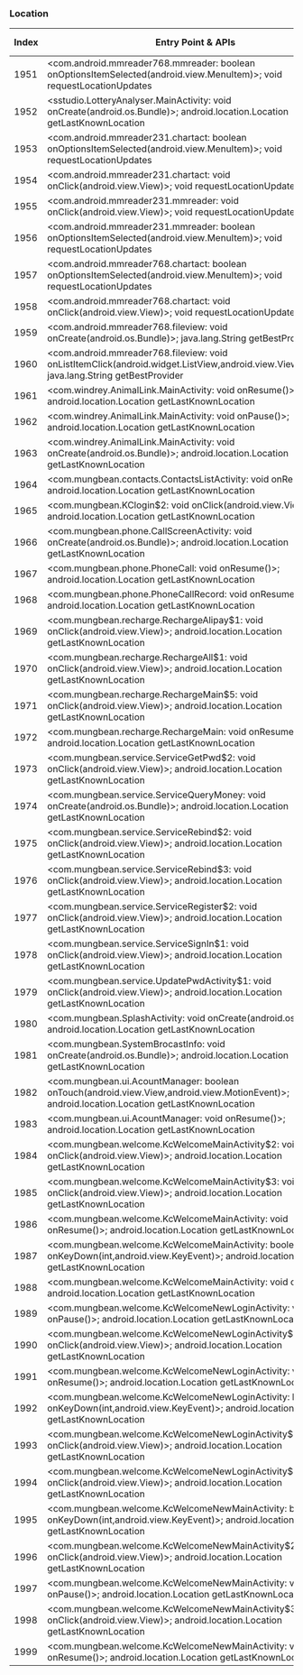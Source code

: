 ### Location
| Index | Entry Point & APIs | Screen shot | Resource id | Label |
| ------------- | ------------- | ------------- |-------------|-------------|
| 1951 | <com.android.mmreader768.mmreader: boolean onOptionsItemSelected(android.view.MenuItem)>; void requestLocationUpdates | ![](D:\COSMOS\output\py\Drebin\VirusShare_Android_20130506\VirusShare_67f1990d2c3f7b8e88438a18702c1cc7\com.android.mmreader768.mmreader.png) |  | |
| 1952 | <sstudio.LotteryAnalyser.MainActivity: void onCreate(android.os.Bundle)>; android.location.Location getLastKnownLocation | ![](D:\COSMOS\output\py\Drebin\VirusShare_Android_20130506\VirusShare_66c84597bcdf600f5b016938bbf7cc91\sstudio.LotteryAnalyser.MainActivity.png) |  | |
| 1953 | <com.android.mmreader231.chartact: boolean onOptionsItemSelected(android.view.MenuItem)>; void requestLocationUpdates | ![](D:\COSMOS\output\py\Drebin\VirusShare_Android_20130506\VirusShare_676228987a9445b1ab0910254bdf18a3\com.android.mmreader231.chartact.png) |  | |
| 1954 | <com.android.mmreader231.chartact: void onClick(android.view.View)>; void requestLocationUpdates | ![](D:\COSMOS\output\py\Drebin\VirusShare_Android_20130506\VirusShare_676228987a9445b1ab0910254bdf18a3\com.android.mmreader231.chartact.png) |  | |
| 1955 | <com.android.mmreader231.mmreader: void onClick(android.view.View)>; void requestLocationUpdates | ![](D:\COSMOS\output\py\Drebin\VirusShare_Android_20130506\VirusShare_676228987a9445b1ab0910254bdf18a3\com.android.mmreader231.mmreader.png) |  | |
| 1956 | <com.android.mmreader231.mmreader: boolean onOptionsItemSelected(android.view.MenuItem)>; void requestLocationUpdates | ![](D:\COSMOS\output\py\Drebin\VirusShare_Android_20130506\VirusShare_676228987a9445b1ab0910254bdf18a3\com.android.mmreader231.mmreader.png) |  | |
| 1957 | <com.android.mmreader768.chartact: boolean onOptionsItemSelected(android.view.MenuItem)>; void requestLocationUpdates | ![](D:\COSMOS\output\py\Drebin\VirusShare_Android_20130506\VirusShare_67f1990d2c3f7b8e88438a18702c1cc7\com.android.mmreader768.chartact.png) |  | |
| 1958 | <com.android.mmreader768.chartact: void onClick(android.view.View)>; void requestLocationUpdates | ![](D:\COSMOS\output\py\Drebin\VirusShare_Android_20130506\VirusShare_67f1990d2c3f7b8e88438a18702c1cc7\com.android.mmreader768.chartact.png) |  | |
| 1959 | <com.android.mmreader768.fileview: void onCreate(android.os.Bundle)>; java.lang.String getBestProvider | ![](D:\COSMOS\output\py\Drebin\VirusShare_Android_20130506\VirusShare_67f1990d2c3f7b8e88438a18702c1cc7\com.android.mmreader768.fileview.png) |  | |
| 1960 | <com.android.mmreader768.fileview: void onListItemClick(android.widget.ListView,android.view.View,int,long)>; java.lang.String getBestProvider | ![](D:\COSMOS\output\py\Drebin\VirusShare_Android_20130506\VirusShare_67f1990d2c3f7b8e88438a18702c1cc7\com.android.mmreader768.fileview.png) |  | |
| 1961 | <com.windrey.AnimalLink.MainActivity: void onResume()>; android.location.Location getLastKnownLocation | ![](D:\COSMOS\output\py\Drebin\VirusShare_Android_20130506\VirusShare_68582ee8c7c1cbe0903a362def54e173\com.windrey.AnimalLink.MainActivity.png) |  | |
| 1962 | <com.windrey.AnimalLink.MainActivity: void onPause()>; android.location.Location getLastKnownLocation | ![](D:\COSMOS\output\py\Drebin\VirusShare_Android_20130506\VirusShare_68582ee8c7c1cbe0903a362def54e173\com.windrey.AnimalLink.MainActivity.png) |  | |
| 1963 | <com.windrey.AnimalLink.MainActivity: void onCreate(android.os.Bundle)>; android.location.Location getLastKnownLocation | ![](D:\COSMOS\output\py\Drebin\VirusShare_Android_20130506\VirusShare_68582ee8c7c1cbe0903a362def54e173\com.windrey.AnimalLink.MainActivity.png) |  | |
| 1964 | <com.mungbean.contacts.ContactsListActivity: void onResume()>; android.location.Location getLastKnownLocation | ![](D:\COSMOS\output\py\Drebin\VirusShare_Android_20130506\VirusShare_8c09af51ca718110eb15e7b1125ef91d\com.mungbean.contacts.ContactsListActivity.png) |  | |
| 1965 | <com.mungbean.KClogin$2: void onClick(android.view.View)>; android.location.Location getLastKnownLocation | ![](D:\COSMOS\output\py\Drebin\VirusShare_Android_20130506\VirusShare_8c09af51ca718110eb15e7b1125ef91d\com.mungbean.KClogin.png) |  | |
| 1966 | <com.mungbean.phone.CallScreenActivity: void onCreate(android.os.Bundle)>; android.location.Location getLastKnownLocation | ![](D:\COSMOS\output\py\Drebin\VirusShare_Android_20130506\VirusShare_8c09af51ca718110eb15e7b1125ef91d\com.mungbean.phone.CallScreenActivity.png) |  | |
| 1967 | <com.mungbean.phone.PhoneCall: void onResume()>; android.location.Location getLastKnownLocation | ![](D:\COSMOS\output\py\Drebin\VirusShare_Android_20130506\VirusShare_8c09af51ca718110eb15e7b1125ef91d\com.mungbean.phone.PhoneCall.png) |  | |
| 1968 | <com.mungbean.phone.PhoneCallRecord: void onResume()>; android.location.Location getLastKnownLocation | ![](D:\COSMOS\output\py\Drebin\VirusShare_Android_20130506\VirusShare_8c09af51ca718110eb15e7b1125ef91d\com.mungbean.phone.PhoneCallRecord.png) |  | |
| 1969 | <com.mungbean.recharge.RechargeAlipay$1: void onClick(android.view.View)>; android.location.Location getLastKnownLocation | ![](D:\COSMOS\output\py\Drebin\VirusShare_Android_20130506\VirusShare_8c09af51ca718110eb15e7b1125ef91d\com.mungbean.recharge.RechargeAlipay.png) |  | |
| 1970 | <com.mungbean.recharge.RechargeAll$1: void onClick(android.view.View)>; android.location.Location getLastKnownLocation | ![](D:\COSMOS\output\py\Drebin\VirusShare_Android_20130506\VirusShare_8c09af51ca718110eb15e7b1125ef91d\com.mungbean.recharge.RechargeAll.png) |  | |
| 1971 | <com.mungbean.recharge.RechargeMain$5: void onClick(android.view.View)>; android.location.Location getLastKnownLocation | ![](D:\COSMOS\output\py\Drebin\VirusShare_Android_20130506\VirusShare_8c09af51ca718110eb15e7b1125ef91d\com.mungbean.recharge.RechargeMain.png) |  | |
| 1972 | <com.mungbean.recharge.RechargeMain: void onResume()>; android.location.Location getLastKnownLocation | ![](D:\COSMOS\output\py\Drebin\VirusShare_Android_20130506\VirusShare_8c09af51ca718110eb15e7b1125ef91d\com.mungbean.recharge.RechargeMain.png) |  | |
| 1973 | <com.mungbean.service.ServiceGetPwd$2: void onClick(android.view.View)>; android.location.Location getLastKnownLocation | ![](D:\COSMOS\output\py\Drebin\VirusShare_Android_20130506\VirusShare_8c09af51ca718110eb15e7b1125ef91d\com.mungbean.service.ServiceGetPwd.png) |  | |
| 1974 | <com.mungbean.service.ServiceQueryMoney: void onCreate(android.os.Bundle)>; android.location.Location getLastKnownLocation | ![](D:\COSMOS\output\py\Drebin\VirusShare_Android_20130506\VirusShare_8c09af51ca718110eb15e7b1125ef91d\com.mungbean.service.ServiceQueryMoney.png) |  | |
| 1975 | <com.mungbean.service.ServiceRebind$2: void onClick(android.view.View)>; android.location.Location getLastKnownLocation | ![](D:\COSMOS\output\py\Drebin\VirusShare_Android_20130506\VirusShare_8c09af51ca718110eb15e7b1125ef91d\com.mungbean.service.ServiceRebind.png) |  | |
| 1976 | <com.mungbean.service.ServiceRebind$3: void onClick(android.view.View)>; android.location.Location getLastKnownLocation | ![](D:\COSMOS\output\py\Drebin\VirusShare_Android_20130506\VirusShare_8c09af51ca718110eb15e7b1125ef91d\com.mungbean.service.ServiceRebind.png) |  | |
| 1977 | <com.mungbean.service.ServiceRegister$2: void onClick(android.view.View)>; android.location.Location getLastKnownLocation | ![](D:\COSMOS\output\py\Drebin\VirusShare_Android_20130506\VirusShare_8c09af51ca718110eb15e7b1125ef91d\com.mungbean.service.ServiceRegister.png) |  | |
| 1978 | <com.mungbean.service.ServiceSignIn$1: void onClick(android.view.View)>; android.location.Location getLastKnownLocation | ![](D:\COSMOS\output\py\Drebin\VirusShare_Android_20130506\VirusShare_8c09af51ca718110eb15e7b1125ef91d\com.mungbean.service.ServiceSignIn.png) |  | |
| 1979 | <com.mungbean.service.UpdatePwdActivity$1: void onClick(android.view.View)>; android.location.Location getLastKnownLocation | ![](D:\COSMOS\output\py\Drebin\VirusShare_Android_20130506\VirusShare_8c09af51ca718110eb15e7b1125ef91d\com.mungbean.service.UpdatePwdActivity.png) |  | |
| 1980 | <com.mungbean.SplashActivity: void onCreate(android.os.Bundle)>; android.location.Location getLastKnownLocation | ![](D:\COSMOS\output\py\Drebin\VirusShare_Android_20130506\VirusShare_8c09af51ca718110eb15e7b1125ef91d\com.mungbean.SplashActivity.png) |  | |
| 1981 | <com.mungbean.SystemBrocastInfo: void onCreate(android.os.Bundle)>; android.location.Location getLastKnownLocation | ![](D:\COSMOS\output\py\Drebin\VirusShare_Android_20130506\VirusShare_8c09af51ca718110eb15e7b1125ef91d\com.mungbean.SystemBrocastInfo.png) |  | |
| 1982 | <com.mungbean.ui.AcountManager: boolean onTouch(android.view.View,android.view.MotionEvent)>; android.location.Location getLastKnownLocation | ![](D:\COSMOS\output\py\Drebin\VirusShare_Android_20130506\VirusShare_8c09af51ca718110eb15e7b1125ef91d\com.mungbean.ui.AcountManager.png) |  | |
| 1983 | <com.mungbean.ui.AcountManager: void onResume()>; android.location.Location getLastKnownLocation | ![](D:\COSMOS\output\py\Drebin\VirusShare_Android_20130506\VirusShare_8c09af51ca718110eb15e7b1125ef91d\com.mungbean.ui.AcountManager.png) |  | |
| 1984 | <com.mungbean.welcome.KcWelcomeMainActivity$2: void onClick(android.view.View)>; android.location.Location getLastKnownLocation | ![](D:\COSMOS\output\py\Drebin\VirusShare_Android_20130506\VirusShare_8c09af51ca718110eb15e7b1125ef91d\com.mungbean.welcome.KcWelcomeMainActivity.png) |  | |
| 1985 | <com.mungbean.welcome.KcWelcomeMainActivity$3: void onClick(android.view.View)>; android.location.Location getLastKnownLocation | ![](D:\COSMOS\output\py\Drebin\VirusShare_Android_20130506\VirusShare_8c09af51ca718110eb15e7b1125ef91d\com.mungbean.welcome.KcWelcomeMainActivity.png) |  | |
| 1986 | <com.mungbean.welcome.KcWelcomeMainActivity: void onResume()>; android.location.Location getLastKnownLocation | ![](D:\COSMOS\output\py\Drebin\VirusShare_Android_20130506\VirusShare_8c09af51ca718110eb15e7b1125ef91d\com.mungbean.welcome.KcWelcomeMainActivity.png) |  | |
| 1987 | <com.mungbean.welcome.KcWelcomeMainActivity: boolean onKeyDown(int,android.view.KeyEvent)>; android.location.Location getLastKnownLocation | ![](D:\COSMOS\output\py\Drebin\VirusShare_Android_20130506\VirusShare_8c09af51ca718110eb15e7b1125ef91d\com.mungbean.welcome.KcWelcomeMainActivity.png) |  | |
| 1988 | <com.mungbean.welcome.KcWelcomeMainActivity: void onPause()>; android.location.Location getLastKnownLocation | ![](D:\COSMOS\output\py\Drebin\VirusShare_Android_20130506\VirusShare_8c09af51ca718110eb15e7b1125ef91d\com.mungbean.welcome.KcWelcomeMainActivity.png) |  | |
| 1989 | <com.mungbean.welcome.KcWelcomeNewLoginActivity: void onPause()>; android.location.Location getLastKnownLocation | ![](D:\COSMOS\output\py\Drebin\VirusShare_Android_20130506\VirusShare_8c09af51ca718110eb15e7b1125ef91d\com.mungbean.welcome.KcWelcomeNewLoginActivity.png) |  | |
| 1990 | <com.mungbean.welcome.KcWelcomeNewLoginActivity$3: void onClick(android.view.View)>; android.location.Location getLastKnownLocation | ![](D:\COSMOS\output\py\Drebin\VirusShare_Android_20130506\VirusShare_8c09af51ca718110eb15e7b1125ef91d\com.mungbean.welcome.KcWelcomeNewLoginActivity.png) |  | |
| 1991 | <com.mungbean.welcome.KcWelcomeNewLoginActivity: void onResume()>; android.location.Location getLastKnownLocation | ![](D:\COSMOS\output\py\Drebin\VirusShare_Android_20130506\VirusShare_8c09af51ca718110eb15e7b1125ef91d\com.mungbean.welcome.KcWelcomeNewLoginActivity.png) |  | |
| 1992 | <com.mungbean.welcome.KcWelcomeNewLoginActivity: boolean onKeyDown(int,android.view.KeyEvent)>; android.location.Location getLastKnownLocation | ![](D:\COSMOS\output\py\Drebin\VirusShare_Android_20130506\VirusShare_8c09af51ca718110eb15e7b1125ef91d\com.mungbean.welcome.KcWelcomeNewLoginActivity.png) |  | |
| 1993 | <com.mungbean.welcome.KcWelcomeNewLoginActivity$2: void onClick(android.view.View)>; android.location.Location getLastKnownLocation | ![](D:\COSMOS\output\py\Drebin\VirusShare_Android_20130506\VirusShare_8c09af51ca718110eb15e7b1125ef91d\com.mungbean.welcome.KcWelcomeNewLoginActivity.png) |  | |
| 1994 | <com.mungbean.welcome.KcWelcomeNewLoginActivity$4: void onClick(android.view.View)>; android.location.Location getLastKnownLocation | ![](D:\COSMOS\output\py\Drebin\VirusShare_Android_20130506\VirusShare_8c09af51ca718110eb15e7b1125ef91d\com.mungbean.welcome.KcWelcomeNewLoginActivity.png) |  | |
| 1995 | <com.mungbean.welcome.KcWelcomeNewMainActivity: boolean onKeyDown(int,android.view.KeyEvent)>; android.location.Location getLastKnownLocation | ![](D:\COSMOS\output\py\Drebin\VirusShare_Android_20130506\VirusShare_8c09af51ca718110eb15e7b1125ef91d\com.mungbean.welcome.KcWelcomeNewMainActivity.png) |  | |
| 1996 | <com.mungbean.welcome.KcWelcomeNewMainActivity$2: void onClick(android.view.View)>; android.location.Location getLastKnownLocation | ![](D:\COSMOS\output\py\Drebin\VirusShare_Android_20130506\VirusShare_8c09af51ca718110eb15e7b1125ef91d\com.mungbean.welcome.KcWelcomeNewMainActivity.png) |  | |
| 1997 | <com.mungbean.welcome.KcWelcomeNewMainActivity: void onPause()>; android.location.Location getLastKnownLocation | ![](D:\COSMOS\output\py\Drebin\VirusShare_Android_20130506\VirusShare_8c09af51ca718110eb15e7b1125ef91d\com.mungbean.welcome.KcWelcomeNewMainActivity.png) |  | |
| 1998 | <com.mungbean.welcome.KcWelcomeNewMainActivity$3: void onClick(android.view.View)>; android.location.Location getLastKnownLocation | ![](D:\COSMOS\output\py\Drebin\VirusShare_Android_20130506\VirusShare_8c09af51ca718110eb15e7b1125ef91d\com.mungbean.welcome.KcWelcomeNewMainActivity.png) |  | |
| 1999 | <com.mungbean.welcome.KcWelcomeNewMainActivity: void onResume()>; android.location.Location getLastKnownLocation | ![](D:\COSMOS\output\py\Drebin\VirusShare_Android_20130506\VirusShare_8c09af51ca718110eb15e7b1125ef91d\com.mungbean.welcome.KcWelcomeNewMainActivity.png) |  | |
